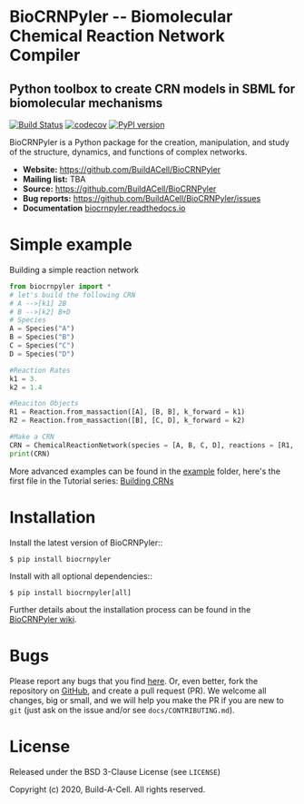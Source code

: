 # BioCRNPyler -- Biomolecular Chemical Reaction Network Compiler
## Python toolbox to create CRN models in SBML for biomolecular mechanisms 

[![Build Status](https://travis-ci.com/BuildACell/BioCRNPyler.svg?branch=master)](https://travis-ci.com/BuildACell/BioCRNPyler)
[![codecov](https://codecov.io/gh/BuildACell/BioCRNPyler/branch/master/graph/badge.svg)](https://codecov.io/gh/BuildACell/BioCRNPyler)
[![PyPI version](https://badge.fury.io/py/biocrnpyler.svg)](https://badge.fury.io/py/biocrnpyler)


BioCRNPyler is a Python package for the creation, manipulation,
and study of the structure, dynamics, and functions
of complex networks.

- **Website:** https://github.com/BuildACell/BioCRNPyler
- **Mailing list:** TBA
- **Source:** https://github.com/BuildACell/BioCRNPyler
- **Bug reports:** https://github.com/BuildACell/BioCRNPyler/issues
- **Documentation** [biocrnpyler.readthedocs.io](biocrnpyler.readthedocs.io)

# Simple example

Building a simple reaction network

```python
from biocrnpyler import *
# let's build the following CRN
# A -->[k1] 2B
# B -->[k2] B+D
# Species
A = Species("A")
B = Species("B")
C = Species("C")
D = Species("D")

#Reaction Rates
k1 = 3.
k2 = 1.4

#Reaciton Objects
R1 = Reaction.from_massaction([A], [B, B], k_forward = k1)
R2 = Reaction.from_massaction([B], [C, D], k_forward = k2)

#Make a CRN
CRN = ChemicalReactionNetwork(species = [A, B, C, D], reactions = [R1, R2])
print(CRN)
```
More advanced examples can be found in the [example](https://github.com/BuildACell/BioCRNPyler/tree/master/examples) folder, 
here's the first file in the Tutorial series: [Building CRNs](https://github.com/BuildACell/BioCRNPyler/blob/master/examples/1.%20Building%20CRNs%20Directly.ipynb)

# Installation


Install the latest version of BioCRNPyler::

    $ pip install biocrnpyler

Install with all optional dependencies::

    $ pip install biocrnpyler[all]

Further details about the installation process can be found in the [BioCRNPyler wiki](https://github.com/BuildACell/BioCRNPyler/wiki#installation).
# Bugs
Please report any bugs that you find [here](https://github.com/BuildACell/BioCRNPyler/issues).
Or, even better, fork the repository on [GitHub](https://github.com/BuildACell/BioCRNPyler),
and create a pull request (PR). We welcome all changes, big or small, and we
will help you make the PR if you are new to `git` (just ask on the issue and/or
see `docs/CONTRIBUTING.md`).

# License
Released under the BSD 3-Clause License (see `LICENSE`)

Copyright (c) 2020, Build-A-Cell. All rights reserved.

